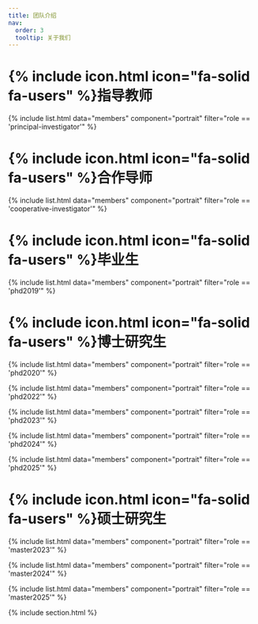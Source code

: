 ```yaml
---
title: 团队介绍
nav:
  order: 3
  tooltip: 关于我们
---
```


# {% include icon.html icon="fa-solid fa-users" %}指导教师

{% include list.html data="members" component="portrait" filter="role == 'principal-investigator'" %}

# {% include icon.html icon="fa-solid fa-users" %}合作导师

{% include list.html data="members" component="portrait" filter="role == 'cooperative-investigator'" %}

# {% include icon.html icon="fa-solid fa-users" %}毕业生

{% include list.html data="members" component="portrait" filter="role == 'phd2019'" %}

# {% include icon.html icon="fa-solid fa-users" %}博士研究生

{% include list.html data="members" component="portrait" filter="role == 'phd2020'" %}

{% include list.html data="members" component="portrait" filter="role == 'phd2022'" %}

{% include list.html data="members" component="portrait" filter="role == 'phd2023'" %}

{% include list.html data="members" component="portrait" filter="role == 'phd2024'" %}

{% include list.html data="members" component="portrait" filter="role == 'phd2025'" %}


# {% include icon.html icon="fa-solid fa-users" %}硕士研究生

{% include list.html data="members" component="portrait" filter="role == 'master2023'" %}

{% include list.html data="members" component="portrait" filter="role == 'master2024'" %}

{% include list.html data="members" component="portrait" filter="role == 'master2025'" %}

{% include section.html %}
